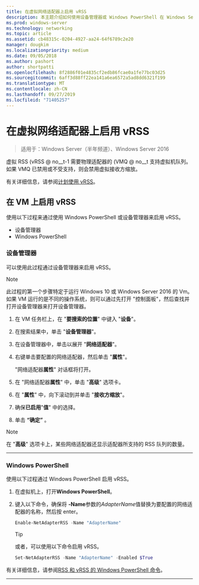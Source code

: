 ```yaml
---
title: 在虚拟网络适配器上启用 vRSS
description: 本主题介绍如何使用设备管理器或 Windows PowerShell 在 Windows Server 中启用 vRSS。
ms.prod: windows-server
ms.technology: networking
ms.topic: article
ms.assetid: cb48315c-0204-4927-aa24-64f6789c2e20
manager: dougkim
ms.localizationpriority: medium
ms.date: 09/05/2018
ms.author: pashort
author: shortpatti
ms.openlocfilehash: 8f2886f01e4835cf2edb86fcae0a1fe77bc03d25
ms.sourcegitcommit: 6aff3d88ff22ea141a6ea6572a5ad8dd6321f199
ms.translationtype: MT
ms.contentlocale: zh-CN
ms.lasthandoff: 09/27/2019
ms.locfileid: "71405257"
---
```

# <a name="enable-vrss-on-a-virtual-network-adapter"></a>在虚拟网络适配器上启用 vRSS

>适用于：Windows Server（半年频道）、Windows Server 2016

虚拟 RSS \(vRSS @ no__t-1 需要物理适配器的 \(VMQ @ no__t 支持虚拟机队列。 如果 VMQ 已禁用或不受支持，则会禁用虚拟接收方缩放。 

有关详细信息，请参阅[计划使用 vRSS](vrss-plan.md)。

## <a name="enable-vrss-on-a-vm"></a>在 VM 上启用 vRSS
 
使用以下过程来通过使用 Windows PowerShell 或设备管理器来启用 vRSS。

-   设备管理器
-   Windows PowerShell
  
### <a name="device-manager"></a>设备管理器

可以使用此过程通过设备管理器来启用 vRSS。

>[!NOTE]
>此过程的第一个步骤特定于运行 Windows 10 或 Windows Server 2016 的 Vm。 如果 VM 运行的是不同的操作系统，则可以通过先打开 "控制面板"，然后查找并打开设备管理器来打开设备管理器。
  
1.  在 VM 任务栏上，在 "**要搜索的位置**" 中键入 "**设备**"。 

2.  在搜索结果中，单击 "**设备管理器**"。

3.  在设备管理器中，单击以展开 "**网络适配器**"。 

4.  右键单击要配置的网络适配器，然后单击 "**属性**"。<p>"网络适配器**属性**" 对话框将打开。

5.  在 "网络适配器**属性**" 中，单击 "**高级**" 选项卡。 

6.  在 "**属性**" 中，向下滚动到并单击 "**接收方缩放**"。 

7.  确保**已启用**"**值**" 中的选择。 

8.  单击 **“确定”** 。
  
> [!NOTE]
> 在 "**高级**" 选项卡上，某些网络适配器还显示适配器所支持的 RSS 队列的数量。

---

### <a name="windows-powershell"></a>Windows PowerShell

使用以下过程通过 Windows PowerShell 启用 vRSS。

1. 在虚拟机上，打开**Windows PowerShell**。

2. 键入以下命令，确保将 **-Name**参数的*AdapterName*值替换为要配置的网络适配器的名称，然后按 enter。 
  
   ```PowerShell
   Enable-NetAdapterRSS -Name "AdapterName"
   ```

   >[!TIP]
   >或者，可以使用以下命令启用 vRSS。
   >```PowerShell
   >Set-NetAdapterRSS -Name "AdapterName" -Enabled $True  
   >```

有关详细信息，请参阅[RSS 和 vRSS 的 Windows PowerShell 命令](vrss-wps.md)。

---